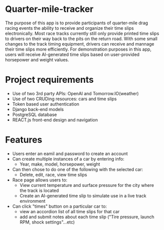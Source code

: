 # Quarter-mile-tracker
The purpose of this app is to provide participants of quarter-mile drag racing events the ability to receive 
and organize their time slips electronically. Most race tracks currently still only provide printed time slips
to drivers on their way back to the pits on the return road. With some small changes to the track timing equipment, drivers can receive and mannage their time slips more efficiently. For demonstration purposes in this app, users will receive AI-generated time slips based on user-provided horsepower and weight values. 

# Project requirements
* Use of two 3rd party APIs: OpenAI and Tomorrow.IO(weather)
* Use of two CRUDing resources: cars and time slips
* Token based user authentication
* Django back-end models
* PostgreSQL database
* REACT.js front-end design and navigation

# Features
* Users enter an eamil and password to create an account
* Can create multiple instances of a car by entering info:
    - Year, make, model, horsepower, weight
* Can then chose to do one of the following with the selected car:
    - Delete, edit, race, view time slips
* Race page allows users to:
    - View current temperature and surface pressure for the city where the track is located
    - Create an AI-generated time slip to simulate use in a live track environment
* Can click "times" button on a particular car to:
    - view an accordion list of all time slips for that car
    - add and submit notes about each time slip  ("Tire pressure, launch RPM, shock settings"...etc)